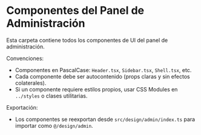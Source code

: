 # Componentes del Panel de Administración

Esta carpeta contiene todos los componentes de UI del panel de administración.

Convenciones:
- Componentes en PascalCase: `Header.tsx`, `Sidebar.tsx`, `Shell.tsx`, etc.
- Cada componente debe ser autocontenido (props claras y sin efectos colaterales).
- Si un componente requiere estilos propios, usar CSS Modules en `../styles` o clases utilitarias.

Exportación:
- Los componentes se reexportan desde `src/design/admin/index.ts` para importar como `@/design/admin`.